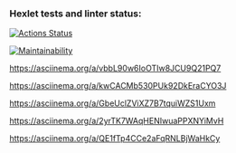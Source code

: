 ### Hexlet tests and linter status:
[![Actions Status](https://github.com/ShMariya/python-project-49/workflows/hexlet-check/badge.svg)](https://github.com/ShMariya/python-project-49/actions)

[![Maintainability](https://api.codeclimate.com/v1/badges/2911b192f2dff2f23884/maintainability)](https://codeclimate.com/github/ShMariya/python-project-49/maintainability)

https://asciinema.org/a/vbbL90w6IoOTIw8JCU9Q21PQ7

https://asciinema.org/a/kwCACMb530PUk92DkEraCYO3J

https://asciinema.org/a/GbeUclZViXZ7B7tquiWZS1Uxm

https://asciinema.org/a/2yrTK7WAqHENIwuaPPXNYiMvH

https://asciinema.org/a/QE1fTp4CCe2aFqRNLBjWaHkCy


